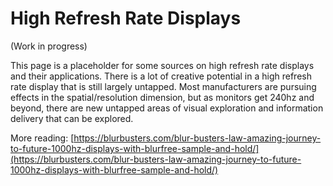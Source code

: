 # High Refresh Rate Displays

(Work in progress)

This page is a placeholder for some sources on high refresh rate displays and their applications. There is a lot of creative potential in a high refresh rate display that is still largely untapped. Most manufacturers are pursuing effects in the spatial/resolution dimension, but as monitors get 240hz and beyond, there are new untapped areas of visual exploration and information delivery that can be explored.

More reading: [https://blurbusters.com/blur-busters-law-amazing-journey-to-future-1000hz-displays-with-blurfree-sample-and-hold/](https://blurbusters.com/blur-busters-law-amazing-journey-to-future-1000hz-displays-with-blurfree-sample-and-hold/)
